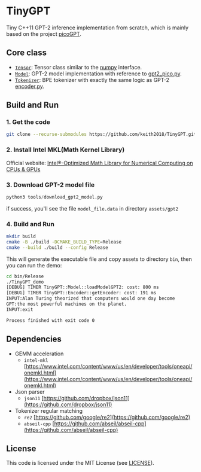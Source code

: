 # TinyGPT
Tiny C++11 GPT-2 inference implementation from scratch, which is mainly based on the project [picoGPT](https://github.com/jaymody/picoGPT).

## Core class

- [`Tensor`](src/Tensor.h): Tensor class similar to the [numpy](https://numpy.org/doc/1.25/reference/routines.html) interface.
- [`Model`](src/Model.h): GPT-2 model implementation with reference to [gpt2_pico.py](https://github.com/jaymody/picoGPT/blob/main/gpt2_pico.py).
- [`Tokenizer`](src/Tokenizer.h): BPE tokenizer with exactly the same logic as GPT-2 [encoder.py](https://github.com/openai/gpt-2/blob/master/src/encoder.py).


## Build and Run

### 1. Get the code

```bash
git clone --recurse-submodules https://github.com/keith2018/TinyGPT.git
```

### 2. Install Intel MKL(Math Kernel Library)

Official website: [Intel®-Optimized Math Library for Numerical Computing on CPUs & GPUs](https://www.intel.com/content/www/us/en/developer/tools/oneapi/onemkl.html)

### 3. Download GPT-2 model file
    
```python
python3 tools/download_gpt2_model.py
```
if success, you'll see the file `model_file.data` in directory `assets/gpt2`

### 4. Build and Run

```bash
mkdir build
cmake -B ./build -DCMAKE_BUILD_TYPE=Release
cmake --build ./build --config Release
```

This will generate the executable file and copy assets to directory `bin`, then you can run the demo:

```bash
cd bin/Release
./TinyGPT_demo
[DEBUG] TIMER TinyGPT::Model::loadModelGPT2: cost: 800 ms
[DEBUG] TIMER TinyGPT::Encoder::getEncoder: cost: 191 ms
INPUT:Alan Turing theorized that computers would one day become
GPT:the most powerful machines on the planet.
INPUT:exit

Process finished with exit code 0
```

## Dependencies

- GEMM acceleration
  - `intel-mkl` [https://www.intel.com/content/www/us/en/developer/tools/oneapi/onemkl.html](https://www.intel.com/content/www/us/en/developer/tools/oneapi/onemkl.html)
- Json parser
  - `json11` [https://github.com/dropbox/json11](https://github.com/dropbox/json11)
- Tokenizer regular matching
  - `re2` [https://github.com/google/re2](https://github.com/google/re2)
  - `abseil-cpp` [https://github.com/abseil/abseil-cpp](https://github.com/abseil/abseil-cpp)

## License

This code is licensed under the MIT License (see [LICENSE](LICENSE)).
